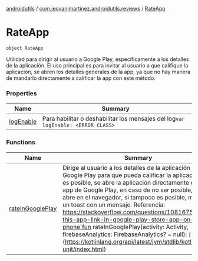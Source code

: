 [androidutils](../../index.md) / [com.jeovanimartinez.androidutils.reviews](../index.md) / [RateApp](./index.md)

# RateApp

`object RateApp`

Utilidad para dirigir al usuario a Google Play, específicamente a los detalles de la aplicación.
El uso principal es para invitar al usuario a que califique la aplicación, se abren los detalles generales de la app,
ya que no hay manera de mandarlo directamente a calificar la app con este método.

### Properties

| Name | Summary |
|---|---|
| [logEnable](log-enable.md) | Para habilitar o deshabilitar los mensajes del log`var logEnable: <ERROR CLASS>` |

### Functions

| Name | Summary |
|---|---|
| [rateInGooglePlay](rate-in-google-play.md) | Dirige al usuario a los detalles de la aplicación en Google Play para que pueda calificar la aplicación. Si es posible, se abre la aplicación directamente en la app de Google Play, en caso de no ser posible, se abre en el navegador, si tampoco es posible, muestra un toast con un mensaje. Referencia: https://stackoverflow.com/questions/10816757/rate-this-app-link-in-google-play-store-app-on-the-phone`fun rateInGooglePlay(activity: Activity, firebaseAnalytics: FirebaseAnalytics? = null): `[`Unit`](https://kotlinlang.org/api/latest/jvm/stdlib/kotlin/-unit/index.html) |
